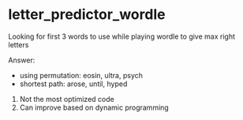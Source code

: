 # letter_predictor_wordle
Looking for first 3 words to use while playing wordle to give max right letters

Answer: 
- using permutation: eosin, ultra, psych
- shortest path: arose, until, hyped

1. Not the most optimized code
2. Can improve based on dynamic programming
